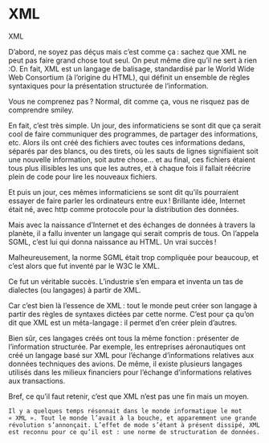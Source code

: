 # XML
XML 

D’abord, ne soyez pas déçus mais c’est comme ça : sachez que XML ne peut pas faire grand chose tout seul. On peut même dire qu’il ne sert à rien :O. En fait, XML est un langage de balisage, standardisé par le World Wide Web Consortium (à l’origine du HTML), qui définit un ensemble de règles syntaxiques pour la présentation structurée de l’information.

Vous ne comprenez pas ? Normal, dit comme ça, vous ne risquez pas de comprendre smiley.

En fait, c’est très simple. Un jour, des informaticiens se sont dit que ça serait cool de faire communiquer des programmes, de partager des informations, etc. Alors ils ont créé des fichiers avec toutes ces informations dedans, séparés par des blancs, ou des tirets, où les sauts de lignes signifiaient soit une nouvelle information, soit autre chose… et au final, ces fichiers étaient tous plus illisibles les uns que les autres, et à chaque fois il fallait réécrire plein de code pour lire les nouveaux fichiers.

Et puis un jour, ces mêmes informaticiens se sont dit qu’ils pourraient essayer de faire parler les ordinateurs entre eux ! Brillante idée, Internet était né, avec http comme protocole pour la distribution des données.

Mais avec la naissance d’Internet et des échanges de données à travers la planète, il a fallu inventer un langage qui serait compris de tous. On l’appela SGML, c’est lui qui donna naissance au HTML. Un vrai succès !

Malheureusement, la norme SGML était trop compliquée pour beaucoup, et c’est alors que fut inventé par le W3C le XML.

Ce fut un véritable succès. L’industrie s’en empara et inventa un tas de dialectes (ou langages) à partir de XML.

Car c’est bien là l’essence de XML : tout le monde peut créer son langage à partir des règles de syntaxes dictées par cette norme. C’est pour ça qu’on dit que XML est un méta-langage : il permet d’en créer plein d’autres.

Bien sûr, ces langages créés ont tous la même fonction : présenter de l’information structurée. Par exemple, les entreprises aéronautiques ont créé un langage basé sur XML pour l’échange d’informations relatives aux données techniques des avions. De même, il existe plusieurs langages utilisés dans les milieux financiers pour l’échange d’informations relatives aux transactions.

Bref, ce qu’il faut retenir, c’est que XML n’est pas une fin mais un moyen.

    Il y a quelques temps résonnait dans le monde informatique le mot « XML ». Tout le monde l’avait à la bouche, et apparemment une grande révolution s’annonçait. L’effet de mode s’étant à présent dissipé, XML est reconnu pour ce qu’il est : une norme de structuration de données.

